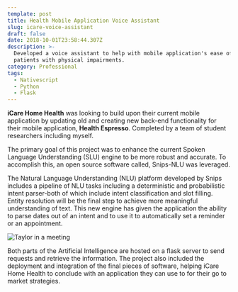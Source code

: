```yaml
---
template: post
title: Health Mobile Application Voice Assistant
slug: icare-voice-assistant
draft: false
date: 2018-10-01T23:58:44.307Z
description: >-
  Developed a voice assistant to help with mobile application's ease of use for
  patients with physical impairments.
category: Professional
tags:
  - Nativescript
  - Python
  - Flask
---
```

**iCare Home Health** was looking to build upon their current mobile application by updating old and creating new back-end functionality for their mobile application, **Health Espresso**. [](<>)Completed by a team of student researchers including myself.

The primary goal of this project was to enhance the current Spoken Language Understanding (SLU) engine to be more robust and accurate. To accomplish this, an open source software called, Snips-NLU was leveraged. 

The Natural Language Understanding (NLU) platform developed by Snips includes a pipeline of NLU tasks including a deterministic and probabilistic intent parser-both of which include intent classification and slot filling. Entity resolution will be the final step to achieve more meaningful understanding of text. This new engine has given the application the ability to parse dates out of an intent and to use it to automatically set a reminder or an appointment. 

![Taylor in a meeting](/media/meeting6.jpg "Project meeting")

Both parts of the Artificial Intelligence are hosted on a flask server to send requests and retrieve the information. The project also included the deployment and integration of the final pieces of software, helping iCare Home Health to conclude with an application they can use to for their go to market strategies.